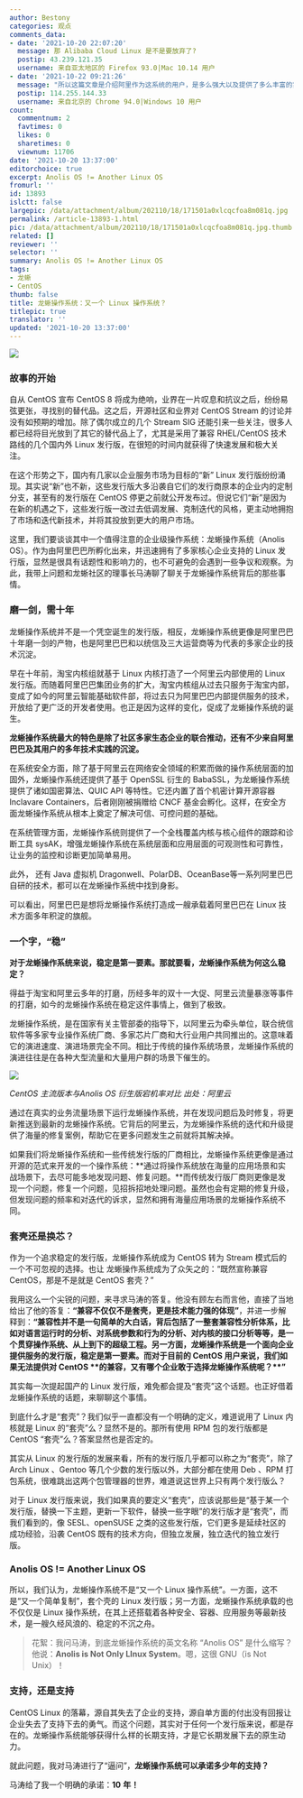 ```yaml
---
author: Bestony
categories: 观点
comments_data:
- date: '2021-10-20 22:07:20'
  message: 那 Alibaba Cloud Linux 是不是要放弃了?
  postip: 43.239.121.35
  username: 来自亚太地区的 Firefox 93.0|Mac 10.14 用户
- date: '2021-10-22 09:21:26'
  message: "所以这篇文章是介绍阿里作为这系统的用户，是多么强大以及提供了多么丰富的实验数据。<br />\r\n顺带给“套壳”重新下个定义。"
  postip: 114.255.144.33
  username: 来自北京的 Chrome 94.0|Windows 10 用户
count:
  commentnum: 2
  favtimes: 0
  likes: 0
  sharetimes: 0
  viewnum: 11706
date: '2021-10-20 13:37:00'
editorchoice: true
excerpt: Anolis OS != Another Linux OS
fromurl: ''
id: 13893
islctt: false
largepic: /data/attachment/album/202110/18/171501a0xlcqcfoa8m081q.jpg
permalink: /article-13893-1.html
pic: /data/attachment/album/202110/18/171501a0xlcqcfoa8m081q.jpg.thumb.jpg
related: []
reviewer: ''
selector: ''
summary: Anolis OS != Another Linux OS
tags:
- 龙蜥
- CentOS
thumb: false
title: 龙蜥操作系统：又一个 Linux 操作系统？
titlepic: true
translator: ''
updated: '2021-10-20 13:37:00'
---
```


![](/data/attachment/album/202110/18/171501a0xlcqcfoa8m081q.jpg)


### 故事的开始


自从 CentOS 宣布 CentOS 8 将成为绝响，业界在一片叹息和抗议之后，纷纷易弦更张，寻找别的替代品。这之后，开源社区和业界对 CentOS Stream 的讨论并没有如预期的增加。除了偶尔成立的几个 Stream SIG 还能引来一些关注，很多人都已经将目光放到了其它的替代品上了，尤其是采用了兼容 RHEL/CentOS 技术路线的几个国内外 Linux 发行版，在很短的时间内就获得了快速发展和极大关注。


在这个形势之下，国内有几家以企业服务市场为目标的“新” Linux 发行版纷纷涌现。其实说“新”也不新，这些发行版大多沿袭自它们的发行商原本的企业内的定制分支，甚至有的发行版在 CentOS 停更之前就公开发布过。但说它们“新”是因为在新的机遇之下，这些发行版一改过去低调发展、克制迭代的风格，更主动地拥抱了市场和迭代新技术，并将其投放到更大的用户市场。


这里，我们要谈谈其中一个值得注意的企业级操作系统：龙蜥操作系统（Anolis OS）。作为由阿里巴巴所孵化出来，并迅速拥有了多家核心企业支持的 Linux 发行版，显然是很具有话题性和影响力的，也不可避免的会遇到一些争议和观察。为此，我带上问题和龙蜥社区的理事长马涛聊了聊关于龙蜥操作系统背后的那些事情。


### 磨一剑，需十年


龙蜥操作系统并不是一个凭空诞生的发行版，相反，龙蜥操作系统更像是阿里巴巴十年磨一剑的产物，也是阿里巴巴和以统信及三大运营商等为代表的多家企业的技术沉淀。


早在十年前，淘宝内核组就基于 Linux 内核打造了一个阿里云内部使用的 Linux 发行版。而随着阿里巴巴集团业务的扩大，淘宝内核组从过去只服务于淘宝内部，变成了如今的阿里云智能基础软件部，将过去只为阿里巴巴内部提供服务的技术，开放给了更广泛的开发者使用。也正是因为这样的变化，促成了龙蜥操作系统的诞生。


**龙蜥操作系统最大的特色是除了社区多家生态企业的联合推动，还有不少来自阿里巴巴及其用户的多年技术实践的沉淀。**


在系统安全方面，除了基于阿里云在网络安全领域的积累而做的操作系统层面的加固外，龙蜥操作系统还提供了基于 OpenSSL 衍生的 BabaSSL，为龙蜥操作系统提供了诸如国密算法、QUIC API 等特性。它还内置了首个机密计算开源容器 Inclavare Containers，后者刚刚被捐赠给 CNCF 基金会孵化。这样，在安全方面龙蜥操作系统从根本上奠定了解决可信、可控问题的基础。


在系统管理方面，龙蜥操作系统则提供了一个全栈覆盖内核与核心组件的跟踪和诊断工具 sysAK，增强龙蜥操作系统在系统层面和应用层面的可观测性和可靠性，让业务的监控和诊断更加简单易用。


此外， 还有 Java 虚拟机 Dragonwell、PolarDB、OceanBase等一系列阿里巴巴自研的技术，都可以在龙蜥操作系统中找到身影。


可以看出，阿里巴巴是想将龙蜥操作系统打造成一艘承载着阿里巴巴在 Linux 技术方面多年积淀的旗舰。


### 一个字，“稳”


**对于龙蜥操作系统来说，稳定是第一要素。那就要看，龙蜥操作系统为何这么稳定？**


得益于淘宝和阿里云多年的打磨，历经多年的双十一大促、阿里云流量暴涨等事件的打磨，如今的龙蜥操作系统在稳定这件事情上，做到了极致。


龙蜥操作系统，是在国家有关主管部委的指导下，以阿里云为牵头单位，联合统信软件等多家专业操作系统厂商、多家芯片厂商和大行业用户共同推出的。这意味着它的演进速度、演进场景完全不同。相比于传统的操作系统场景，龙蜥操作系统的演进往往是在各种大型流量和大量用户群的场景下催生的。


![](/data/attachment/album/202110/18/170945zntlfuvzjmfje0uj.jpg)


*CentOS 主流版本与Anolis OS 衍生版宕机率对比 出处：阿里云*


通过在真实的业务流量场景下运行龙蜥操作系统，并在发现问题后及时修复，将更新推送到最新的龙蜥操作系统。它背后的阿里云，为龙蜥操作系统的迭代和升级提供了海量的修复案例，帮助它在更多问题发生之前就将其解决掉。


如果我们将龙蜥操作系统和一些传统发行版的厂商相比，龙蜥操作系统更像是通过开源的范式来开发的一个操作系统：**通过将操作系统放在海量的应用场景和实战场景下，去尽可能多地发现问题、修复问题。**而传统发行版厂商则更像是发现一个问题，修复一个问题，见招拆招地处理问题。虽然也会有定期的修复升级，但发现问题的频率和对迭代的诉求，显然和拥有海量应用场景的龙蜥操作系统不同。


### 套壳还是换芯？


作为一个追求稳定的发行版，龙蜥操作系统成为 CentOS 转为 Stream 模式后的一个不可忽视的选择。也让 龙蜥操作系统成为了众矢之的：“既然宣称兼容 CentOS，那是不是就是 CentOS 套壳？”


我用这么一个尖锐的问题，来寻求马涛的答复。他没有顾左右而言他，直接了当地给出了他的答复：**“****兼容不仅仅不是套壳，更是技术能力强的体现****”**，并进一步解释到：**“****兼容性并不是一句简单的大白话，背后包括了一整套兼容性分析体系，比如对语言运行时的分析、对系统参数和行为的分析、对内核的接口分析等等，是一个贯穿操作系统、从上到下的超级工程。另一方面，龙蜥操作系统是一个面向企业提供服务的发行版，稳定是第一要素。而对于目前的** **CentOS** **用户来说，我们如果无法提供对** **CentOS** **的兼容，又有哪个企业敢于选择龙蜥操作系统呢？****”**


其实每一次提起国产的 Linux 发行版，难免都会提及“套壳”这个话题。也正好借着龙蜥操作系统的话题，来聊聊这个事情。


到底什么才是“套壳”？我们似乎一直都没有一个明确的定义，难道说用了 Linux 内核就是 Linux 的“套壳”么？显然不是的。那所有使用 RPM 包的发行版都是 CentOS “套壳”么？答案显然也是否定的。


其实从 Linux 的发行版的发展来看，所有的发行版几乎都可以称之为“套壳”，除了 Arch Linux 、Gentoo 等几个少数的发行版以外，大部分都在使用 Deb 、RPM 打包系统，很难跳出这两个包管理器的世界，难道说这世界上只有两个发行版么？


对于 Linux 发行版来说，我们如果真的要定义“套壳”，应该说那些是“基于某一个发行版，替换一下主题，更新一下软件，替换一些字眼”的发行版才是“套壳”，而我们看到的，像 SESL、openSUSE 之类的这些发行版，它们更多是延续社区的成功经验，沿袭 CentOS 既有的技术方向，但独立发展，独立迭代的独立发行版。


### Anolis OS != Another Linux OS


所以，我们认为，龙蜥操作系统不是“又一个 Linux 操作系统”。一方面，这不是“又一个简单复制”，套个壳的 Linux 发行版；另一方面，龙蜥操作系统承载的也不仅仅是 Linux 操作系统，在其上还搭载着各种安全、容器、应用服务等最新技术，是一艘久经风浪的、稳定的不沉之舟。



> 
> 花絮：我问马涛，到底龙蜥操作系统的英文名称 “Anolis OS” 是什么缩写？他说：**Anolis is Not Only LInux System**。嗯，这很 GNU（is Not Unix）！
> 
> 
> 


### 支持，还是支持


CentOS Linux 的落幕，源自其失去了企业的支持，源自单方面的付出没有回报让企业失去了支持下去的勇气。而这个问题，其实对于任何一个发行版来说，都是存在的。龙蜥操作系统能够获得什么样的长期支持，才是它长期发展下去的原生动力。


就此问题，我对马涛进行了“逼问”，**龙蜥操作系统可以承诺多少年的支持？**


马涛给了我一个明确的承诺：**10** **年！**
